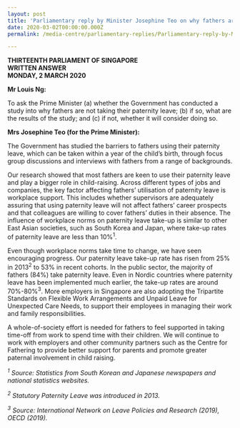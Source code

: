```yaml
---
layout: post
title: 'Parliamentary reply by Minister Josephine Teo on why fathers are not taking their paternity leave'
date: 2020-03-02T00:00:00.000Z
permalink: /media-centre/parliamentary-replies/Parliamentary-reply-by-Minister-Josephine-Teo-on-why-fathers-are-not-taking-their-paternity-leave

---
```



**THIRTEENTH PARLIAMENT OF SINGAPORE  
WRITTEN ANSWER  
MONDAY, 2 MARCH 2020**  

**Mr Louis Ng:**

To ask the Prime Minister (a) whether the Government has conducted a study into why fathers are not taking their paternity leave; (b) if so, what are the results of the study; and (c) if not, whether it will consider doing so.

**Mrs Josephine Teo (for the Prime Minister):**

The Government has studied the barriers to fathers using their paternity leave, which can be taken within a year of the child’s birth, through focus group discussions and interviews with fathers from a range of backgrounds. 

Our research showed that most fathers are keen to use their paternity leave and play a bigger role in child-raising. Across different types of jobs and companies, the key factor affecting fathers’ utilisation of paternity leave is workplace support. This includes whether supervisors are adequately assuring that using paternity leave will not affect fathers’ career prospects and that colleagues are willing to cover fathers’ duties in their absence. The influence of workplace norms on paternity leave take-up is similar to other East Asian societies, such as South Korea and Japan, where take-up rates of paternity leave are less than 10%<sup>1</sup>.

Even though workplace norms take time to change, we have seen encouraging progress. Our paternity leave take-up rate has risen from 25% in 2013<sup>2</sup> to 53% in recent cohorts. In the public sector, the majority of fathers (84%) take paternity leave. Even in Nordic countries where paternity leave has been implemented much earlier, the take-up rates are around 70%-80%<sup>3</sup>.  More employers in Singapore are also adopting the Tripartite Standards on Flexible Work Arrangements and Unpaid Leave for Unexpected Care Needs, to support their employees in managing their work and family responsibilities.

A whole-of-society effort is needed for fathers to feel supported in taking time-off from work to spend time with their children. We will continue to work with employers and other community partners such as the Centre for Fathering to provide better support for parents and promote greater paternal involvement in child raising.




*<sup>1</sup> Source: Statistics from South Korean and Japanese newspapers and national statistics websites.*

*<sup>2</sup> Statutory Paternity Leave was introduced in 2013.*

*<sup>3</sup> Source: International Network on Leave Policies and Research (2019), OECD (2019).*


